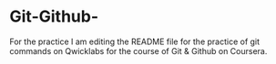 
# Git-Github-
For the practice 
I am editing the README file for the practice of git commands on Qwicklabs for the course of Git & Github on Coursera.
